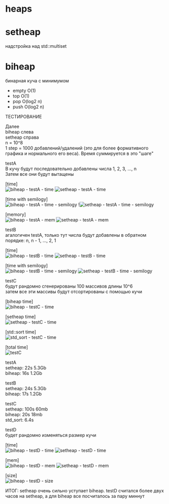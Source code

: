 # heaps

# setheap
надстройка над std::multiset

# biheap
бинарная куча с минимумом
* empty O(1)
* top  O(1)
* pop O(log2 n)
* push O(log2 n)

ТЕСТИРОВАНИЕ

Далее\
biheap слева\
setheap справа\
n = 10^8\
1 step = 1000 добавлений/удалений (это для более формативного графика и нормального его веса). Время суммируется в это "шаге"

testA\
В кучу будут последовательно добавлены числа 1, 2, 3, ..., n\
Затем все они будут вытащены

[time]\
![biheap - testA - time](https://user-images.githubusercontent.com/54230867/184666048-ffdac925-0a32-4de9-bbfa-fdcf00cd7e41.png) ![setheap - testA - time](https://user-images.githubusercontent.com/54230867/184666095-1b40970a-32a2-411a-81bd-51461a438d45.png)


[time with semilogy]\
![biheap - testA - time - semilogy](https://user-images.githubusercontent.com/54230867/184666165-d7c89a43-42dc-4942-a89a-5945030b25df.png) !![setheap - testA - time - semilogy](https://user-images.githubusercontent.com/54230867/184666198-ec627d1b-ce79-48fb-afa9-a99e6060f4a1.png)


[memory]\
![biheap - testA - mem](https://user-images.githubusercontent.com/54230867/184666249-2706b644-49e2-4d43-a4a7-2d47b79a94f2.png) ![setheap - testA - mem](https://user-images.githubusercontent.com/54230867/184666259-f51d59ab-8045-48ed-a9c2-6b6352f5ec73.png)


testB\
агалогичен testA, только тут числа будут добавлены в обратном порядке: n, n - 1, ..., 2, 1

[time]\
![biheap - testB - time](https://user-images.githubusercontent.com/54230867/184666331-f48c51ab-c635-4e30-bdfa-c3a59db4d5de.png) ![setheap - testB - time](https://user-images.githubusercontent.com/54230867/184666343-fb108370-3010-40db-8102-ab1d8eff04fb.png)

[time with semilogy]\
![biheap - testB - time - semilogy](https://user-images.githubusercontent.com/54230867/184666915-a26da449-a77b-4347-a4c4-dcd5d17516b2.png) ![setheap - testB - time - semilogy](https://user-images.githubusercontent.com/54230867/184666924-24a3c4db-e853-430e-8f02-9467210ecc40.png)





testC\
будут рандомно сгенерированы 100 массивов длины 10^6\
затем все эти массивы будут отсортированы с помощью кучи

[biheap time]\
![biheap - testC - time](https://user-images.githubusercontent.com/54230867/184666450-056c0838-8f32-4fc7-972b-39516e609fa9.png)

[setheap time]\
![setheap - testC - time](https://user-images.githubusercontent.com/54230867/184666482-00ef1d3b-d778-40e5-bd45-7b07ccfef1d8.png)

[std::sort time]\
![std_sort - testC - time](https://user-images.githubusercontent.com/54230867/184666507-a501f2ad-f369-41de-90d9-f93922f4f6e3.png)

[total time]\
![testC](https://user-images.githubusercontent.com/54230867/184666520-99646121-4b14-4080-a4c5-47f55be21507.png)

testA\
setheap:  22s 5.3Gb\
biheap:   16s 1.2Gb

testB\
setheap:  24s 5.3Gb\
biheap:   17s 1.2Gb

testC\
setheap:  100s 60mb\
biheap:   20s  18mb\
std_sort: 6.4s


testD\
будет рандомно изменяться размер кучи

[time]\
![biheap - testD - time](https://user-images.githubusercontent.com/54230867/187486763-8fd2b617-229e-4eca-8be9-bc2f9a6c16a0.png) ![setheap - testD - time](https://user-images.githubusercontent.com/54230867/187486805-96f1528a-7fdd-4ffd-81bf-7a1f03ed2108.png)


[mem]\
![biheap - testD - mem](https://user-images.githubusercontent.com/54230867/187486850-b3533718-fcdb-460c-9d6a-10ed69e2db55.png) ![setheap - testD - mem](https://user-images.githubusercontent.com/54230867/187486896-e68eaaa4-8c30-4183-9717-2e718736e5f6.png)


[size]\
![biheap - testD - size](https://user-images.githubusercontent.com/54230867/187486926-51eca197-2203-4c36-8a89-16f54936f484.png)


ИТОГ: setheap очень сильно уступает biheap. testD считался более двух часов на setheap, а для biheap все посчиталось за пару миннут
